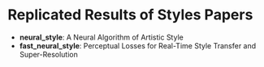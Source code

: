 # Replicated Results of Styles Papers

* **neural_style**: A Neural Algorithm of Artistic Style
* **fast_neural_style**: Perceptual Losses for Real-Time Style Transfer and Super-Resolution
